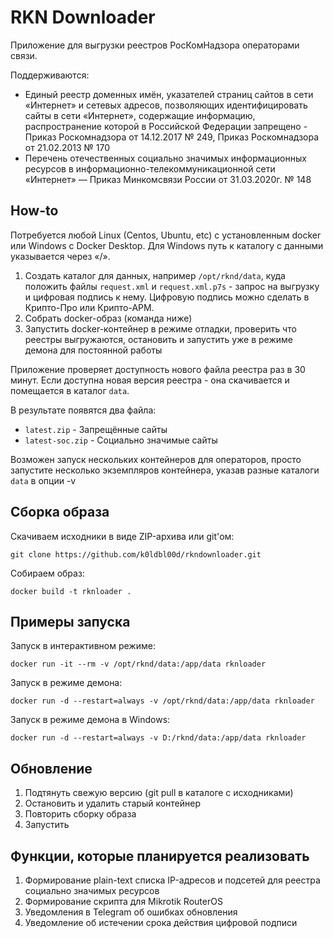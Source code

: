 # RKN Downloader

Приложение для выгрузки реестров РосКомНадзора операторами связи.

Поддерживаются:

* Единый реестр доменных имён, указателей страниц сайтов в сети «Интернет» и сетевых адресов, позволяющих идентифицировать сайты в сети «Интернет», содержащие информацию, распространение которой в Российской Федерации запрещено - Приказ Роскомнадзора от 14.12.2017 № 249, Приказ Роскомнадзора от 21.02.2013 № 170
* Перечень отечественных социально значимых информационных ресурсов в информационно-телекоммуникационной сети «Интернет» — Приказ Минкомсвязи России от 31.03.2020г. № 148

## How-to

Потребуется любой Linux (Centos, Ubuntu, etc) с установленным docker или Windows с Docker Desktop. Для Windows путь к каталогу с данными указывается через «/».

1. Создать каталог для данных, например ```/opt/rknd/data```, куда положить файлы ```request.xml``` и ```request.xml.p7s``` - запрос на выгрузку и цифровая подпись к нему. Цифровую подпись можно сделать в Крипто-Про или Крипто-АРМ.
2. Собрать docker-образ (команда ниже)
3. Запустить docker-контейнер в режиме отладки, проверить что реестры выгружаются, остановить и запустить уже в режиме демона для постоянной работы

Приложение проверяет доступность нового файла реестра раз в 30 минут. Если доступна новая версия реестра - она скачивается и помещается в каталог ```data```.

В результате появятся два файла:

* ```latest.zip``` - Запрещённые сайты
* ```latest-soc.zip``` - Социально значимые сайты

Возможен запуск нескольких контейнеров для операторов, просто запустите несколько экземпляров контейнера, указав разные каталоги ```data``` в опции -v

## Сборка образа
Скачиваем исходники в виде ZIP-архива или git'ом:
```
git clone https://github.com/k0ldbl00d/rkndownloader.git
```
Собираем образ:
```
docker build -t rknloader .
```

## Примеры запуска
Запуск в интерактивном режиме:
```
docker run -it --rm -v /opt/rknd/data:/app/data rknloader
```

Запуск в режиме демона:
```
docker run -d --restart=always -v /opt/rknd/data:/app/data rknloader
```

Запуск в режиме демона в Windows:
```
docker run -d --restart=always -v D:/rknd/data:/app/data rknloader
```

## Обновление
1. Подтянуть свежую версию (git pull в каталоге с исходниками)
2. Остановить и удалить старый контейнер
3. Повторить сборку образа
4. Запустить

## Функции, которые планируется реализовать
1. Формирование plain-text списка IP-адресов и подсетей для реестра социально значимых ресурсов
2. Формирование скрипта для Mikrotik RouterOS
3. Уведомления в Telegram об ошибках обновления
4. Уведомление об истечении срока действия цифровой подписи
